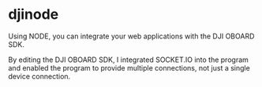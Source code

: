 # djinode
Using NODE, you can integrate your web applications with the DJI OBOARD SDK.

By editing the DJI OBOARD SDK, I integrated SOCKET.IO into the program and enabled the program to provide multiple connections, not just a single device connection.
